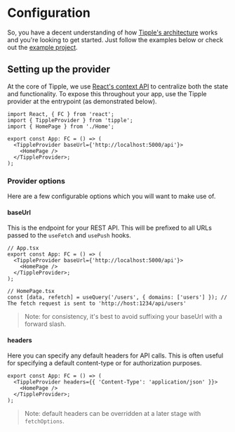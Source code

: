 # Configuration

So, you have a decent understanding of how [Tipple's architecture](./Domains.md) works and you're looking to get started. Just follow the examples below or check out the [example project]('https://github.com/andyrichardson/tipple/blob/master/example').

## Setting up the provider

At the core of Tipple, we use [React's context API](https://reactjs.org/docs/context.html) to centralize both the state and functionality. To expose this throughout your app, use the Tipple provider at the entrypoint (as demonstrated below).

```tsx
import React, { FC } from 'react';
import { TippleProvider } from 'tipple';
import { HomePage } from './Home';

export const App: FC = () => (
  <TippleProvider baseUrl={'http://localhost:5000/api'}>
    <HomePage />
  </TippleProvider>;
);
```

### Provider options

Here are a few configurable options which you will want to make use of.

#### baseUrl

This is the endpoint for your REST API. This will be prefixed to all URLs passed to the `useFetch` and `usePush` hooks.

```tsx
// App.tsx
export const App: FC = () => (
  <TippleProvider baseUrl={'http://localhost:5000/api'}>
    <HomePage />
  </TippleProvider>;
);

// HomePage.tsx
const [data, refetch] = useQuery('/users', { domains: ['users'] }); // The fetch request is sent to 'http://host:1234/api/users'
```

> Note: for consistency, it's best to avoid suffixing your baseUrl with a forward slash.

#### headers

Here you can specify any default headers for API calls. This is often useful for specifying a default content-type or for authorization purposes.

```tsx
export const App: FC = () => (
  <TippleProvider headers={{ 'Content-Type': 'application/json' }}>
    <HomePage />
  </TippleProvider>;
);
```

> Note: default headers can be overridden at a later stage with `fetchOptions`.

